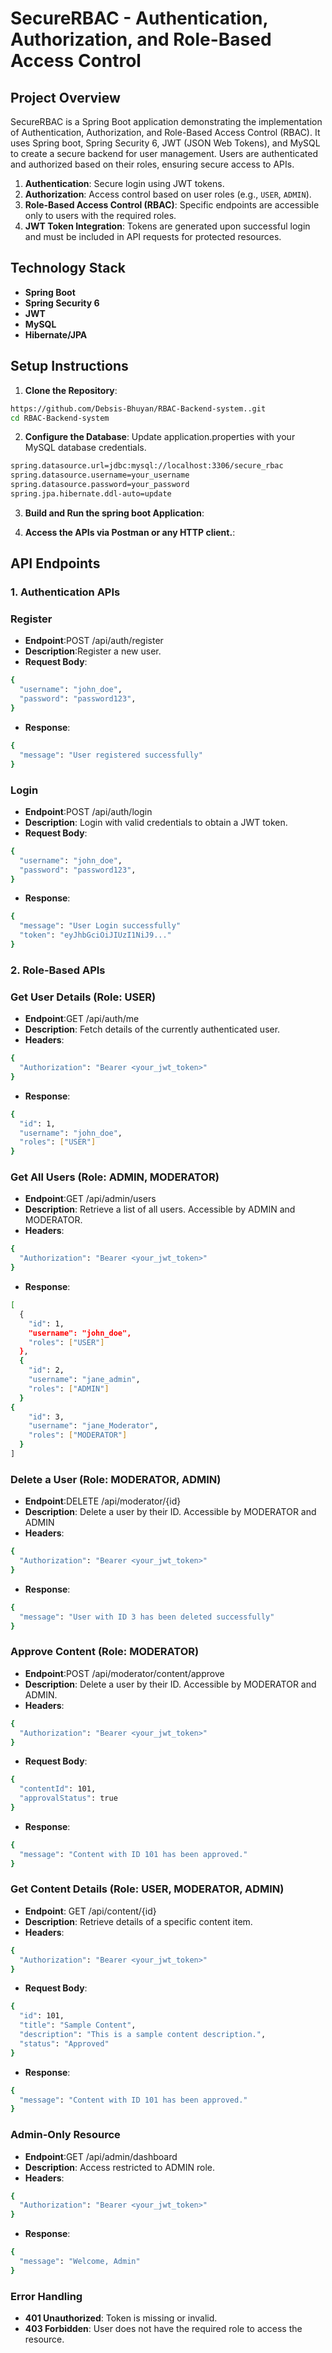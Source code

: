 # SecureRBAC - Authentication, Authorization, and Role-Based Access Control

## Project Overview

SecureRBAC is a Spring Boot application demonstrating the implementation of Authentication, Authorization, and Role-Based Access Control (RBAC). It uses Spring boot, Spring Security 6, JWT (JSON Web Tokens), and MySQL to create a secure backend for user management. Users are authenticated and authorized based on their roles, ensuring secure access to APIs.



1. **Authentication**: Secure login using JWT tokens.
2. **Authorization**: Access control based on user roles (e.g., `USER`, `ADMIN`).
3. **Role-Based Access Control (RBAC)**: Specific endpoints are accessible only to users with the required roles.
4. **JWT Token Integration**: Tokens are generated upon successful login and must be included in API requests for protected resources.

## Technology Stack

- **Spring Boot**
- **Spring Security 6**
- **JWT**
- **MySQL**
- **Hibernate/JPA**


## Setup Instructions

1. **Clone the Repository**:

```bash
https://github.com/Debsis-Bhuyan/RBAC-Backend-system..git
cd RBAC-Backend-system
```


2. **Configure the Database**: Update application.properties with your MySQL database credentials.

```bash
spring.datasource.url=jdbc:mysql://localhost:3306/secure_rbac
spring.datasource.username=your_username
spring.datasource.password=your_password
spring.jpa.hibernate.ddl-auto=update
```
3. **Build and Run the spring boot Application**:

4. **Access the APIs via Postman or any HTTP client.**:

## API Endpoints

### 1. Authentication APIs
 ### Register
- **Endpoint**:POST /api/auth/register
- **Description**:Register a new user.
- **Request Body**:

```bash
{
  "username": "john_doe",
  "password": "password123",
}
```
- **Response**:

```bash
{
  "message": "User registered successfully"
}
```
 ### Login
- **Endpoint**:POST /api/auth/login
- **Description**: Login with valid credentials to obtain a JWT token.
- **Request Body**:

```bash
{
  "username": "john_doe",
  "password": "password123",
}
```
- **Response**:

```bash
{
  "message": "User Login successfully"
  "token": "eyJhbGciOiJIUzI1NiJ9..."
}
```

### 2. Role-Based APIs
 ### Get User Details (Role: USER)
- **Endpoint**:GET /api/auth/me
- **Description**: Fetch details of the currently authenticated user.
- **Headers**:

```bash
{
  "Authorization": "Bearer <your_jwt_token>"
}
```
- **Response**:

```bash
{
  "id": 1,
  "username": "john_doe",
  "roles": ["USER"]
}
```
### Get All Users (Role: ADMIN, MODERATOR)
- **Endpoint**:GET /api/admin/users
- **Description**: Retrieve a list of all users. Accessible by ADMIN and MODERATOR.
- **Headers**:

```bash
{
  "Authorization": "Bearer <your_jwt_token>"
}
```
- **Response**:

```bash
[
  {
    "id": 1,
    "username": "john_doe",
    "roles": ["USER"]
  },
  {
    "id": 2,
    "username": "jane_admin",
    "roles": ["ADMIN"]
  }
{
    "id": 3,
    "username": "jane_Moderator",
    "roles": ["MODERATOR"]
  }
]
```
### Delete a User (Role: MODERATOR, ADMIN)
- **Endpoint**:DELETE /api/moderator/{id}
- **Description**: Delete a user by their ID. Accessible by MODERATOR and ADMIN
- **Headers**:

```bash
{
  "Authorization": "Bearer <your_jwt_token>"
}
```
- **Response**:

```bash
{
  "message": "User with ID 3 has been deleted successfully"
}
```
### Approve Content (Role: MODERATOR)
- **Endpoint**:POST /api/moderator/content/approve
- **Description**: Delete a user by their ID. Accessible by MODERATOR and ADMIN.
- **Headers**:

```bash
{
  "Authorization": "Bearer <your_jwt_token>"
}
```
- **Request Body**:

```bash
{
  "contentId": 101,
  "approvalStatus": true
}
```
- **Response**:

```bash
{
  "message": "Content with ID 101 has been approved."
} 
```

### Get Content Details (Role: USER, MODERATOR, ADMIN)
- **Endpoint**: GET /api/content/{id}
- **Description**: Retrieve details of a specific content item.
- **Headers**:

```bash
{
  "Authorization": "Bearer <your_jwt_token>"
}
```
- **Request Body**:

```bash
{
  "id": 101,
  "title": "Sample Content",
  "description": "This is a sample content description.",
  "status": "Approved"
}
```
- **Response**:

```bash
{
  "message": "Content with ID 101 has been approved."
}
```
 ### Admin-Only Resource
- **Endpoint**:GET /api/admin/dashboard
- **Description**: Access restricted to ADMIN role.
- **Headers**:

```bash
{
  "Authorization": "Bearer <your_jwt_token>"
}
```
- **Response**:

```bash
{
  "message": "Welcome, Admin"
}
```
### Error Handling
- **401 Unauthorized**: Token is missing or invalid.
- **403 Forbidden**: User does not have the required role to access the resource.



